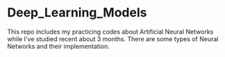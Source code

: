 # Deep_Learning_Models
This repo includes my practicing codes about Artificial Neural Networks while I've studied recent about 3 months. There are some 
types of Neural Networks and their implementation.

